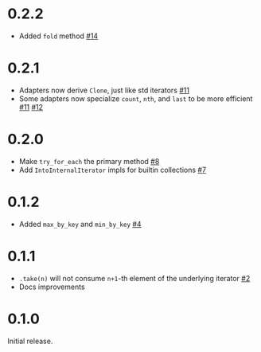 # 0.2.2

- Added `fold` method [#14](https://github.com/jDomantas/internal-iterator/pull/14)

# 0.2.1

- Adapters now derive `Clone`, just like std iterators [#11](https://github.com/jDomantas/internal-iterator/pull/11)
- Some adapters now specialize `count`, `nth`, and `last` to be more efficient [#11](https://github.com/jDomantas/internal-iterator/pull/11) [#12](https://github.com/jDomantas/internal-iterator/pull/12)

# 0.2.0

- Make `try_for_each` the primary method [#8](https://github.com/jDomantas/internal-iterator/pull/8)
- Add `IntoInternalIterator` impls for builtin collections [#7](https://github.com/jDomantas/internal-iterator/pull/7)

# 0.1.2

- Added `max_by_key` and `min_by_key` [#4](https://github.com/jDomantas/internal-iterator/pull/4)

# 0.1.1

- `.take(n)` will not consume `n+1`-th element of the underlying iterator [#2](https://github.com/jDomantas/internal-iterator/pull/2)
- Docs improvements

# 0.1.0

Initial release.
